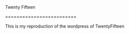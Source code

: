Twenty Fifteen 

=========================

This is my reproduction of the wordpress of TwentyFifteen